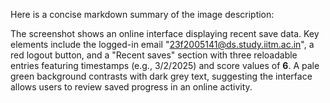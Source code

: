 Here is a concise markdown summary of the image description:

The screenshot shows an online interface displaying recent save data. Key elements include the logged-in email "23f2005141@ds.study.iitm.ac.in", a red logout button, and a "Recent saves" section with three reloadable entries featuring timestamps (e.g., 3/2/2025) and score values of **6**. A pale green background contrasts with dark grey text, suggesting the interface allows users to review saved progress in an online activity.